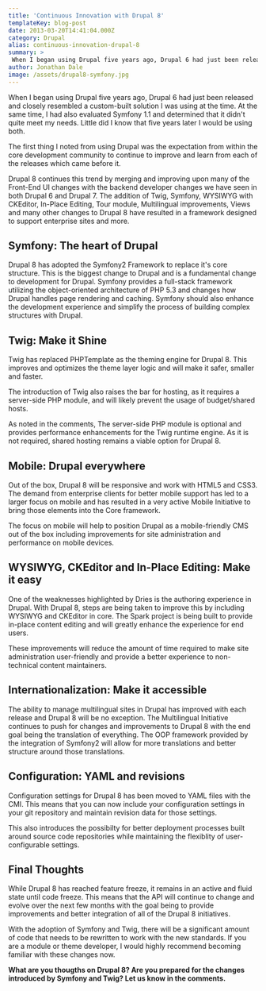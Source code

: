 ```yaml
---
title: 'Continuous Innovation with Drupal 8'
templateKey: blog-post
date: 2013-03-20T14:41:04.000Z
category: Drupal
alias: continuous-innovation-drupal-8
summary: > 
 When I began using Drupal five years ago, Drupal 6 had just been released and closely resembled a custom-built solution I was using at the time. At the same time, I had also evaluated Symfony 1.1 and determined that it didn't quite meet my needs. Little did I know that five years later I would be using both.
author: Jonathan Dale
image: /assets/drupal8-symfony.jpg
---
```


When I began using Drupal five years ago, Drupal 6 had just been released and closely resembled a custom-built solution I was using at the time. At the same time, I had also evaluated Symfony 1.1 and determined that it didn't quite meet my needs. Little did I know that five years later I would be using both.

The first thing I noted from using Drupal was the expectation from within the core development community to continue to improve and learn from each of the releases which came before it.

Drupal 8 continues this trend by merging and improving upon many of the Front-End UI changes with the backend developer changes we have seen in both Drupal 6 and Drupal 7. The addition of Twig, Symfony, WYSIWYG with CKEditor, In-Place Editing, Tour module, Multilingual improvements, Views and many other changes to Drupal 8 have resulted in a framework designed to support enterprise sites and more.

Symfony: The heart of Drupal
----------------------------

Drupal 8 has adopted the Symfony2 Framework to replace it's core structure. This is the biggest change to Drupal and is a fundamental change to development for Drupal. Symfony provides a full-stack framework utilizing the object-oriented architecture of PHP 5.3 and changes how Drupal handles page rendering and caching. Symfony should also enhance the development experience and simplify the process of building complex structures with Drupal.

Twig: Make it Shine
-------------------

Twig has replaced PHPTemplate as the theming engine for Drupal 8. This improves and optimizes the theme layer logic and will make it safer, smaller and faster.

The introduction of Twig also raises the bar for hosting, as it requires a server-side PHP module, and will likely prevent the usage of budget/shared hosts.

As noted in the comments, The server-side PHP module is optional and provides performance enhancements for the Twig runtime engine. As it is not required, shared hosting remains a viable option for Drupal 8.

Mobile: Drupal everywhere
-------------------------

Out of the box, Drupal 8 will be responsive and work with HTML5 and CSS3. The demand from enterprise clients for better mobile support has led to a larger focus on mobile and has resulted in a very active Mobile Initiative to bring those elements into the Core framework.

The focus on mobile will help to position Drupal as a mobile-friendly CMS out of the box including improvements for site administration and performance on mobile devices.

WYSIWYG, CKEditor and In-Place Editing: Make it easy
----------------------------------------------------

One of the weaknesses highlighted by Dries is the authoring experience in Drupal. With Drupal 8, steps are being taken to improve this by including WYSIWYG and CKEditor in core. The Spark project is being built to provide in-place content editing and will greatly enhance the experience for end users.

These improvements will reduce the amount of time required to make site administration user-friendly and provide a better experience to non-technical content maintainers.

Internationalization: Make it accessible
----------------------------------------

The ability to manage multilingual sites in Drupal has improved with each release and Drupal 8 will be no exception. The Multilingual Initiative continues to push for changes and improvements to Drupal 8 with the end goal being the translation of everything. The OOP framework provided by the integration of Symfony2 will allow for more translations and better structure around those translations.

Configuration: YAML and revisions
---------------------------------

Configuration settings for Drupal 8 has been moved to YAML files with the CMI. This means that you can now include your configuration settings in your git repository and maintain revision data for those settings.

This also introduces the possibilty for better deployment processes built around source code repositories while maintaining the flexiblity of user-configurable settings.

Final Thoughts
--------------

While Drupal 8 has reached feature freeze, it remains in an active and fluid state until code freeze. This means that the API will continue to change and evolve over the next few months with the goal being to provide improvements and better integration of all of the Drupal 8 initiatives.

With the adoption of Symfony and Twig, there will be a significant amount of code that needs to be rewritten to work with the new standards. If you are a module or theme developer, I would highly recommend becoming familiar with these changes now.

**What are you thougths on Drupal 8? Are you prepared for the changes introduced by Symfony and Twig? Let us know in the comments.**